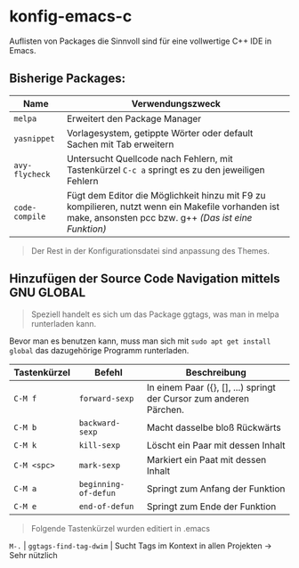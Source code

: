 # konfig-emacs-c
Auflisten von Packages die Sinnvoll sind für eine vollwertige C++ IDE in Emacs.


## Bisherige Packages:
 Name | Verwendungszweck
 --- | ---
 `melpa` | Erweitert den Package Manager
 `yasnippet` | Vorlagesystem, getippte Wörter oder default Sachen mit Tab erweitern
 `avy-flycheck` | Untersucht Quellcode nach Fehlern, mit Tastenkürzel `C-c a` springt es zu den jeweiligen Fehlern
 `code-compile` | Fügt dem Editor die Möglichkeit hinzu mit F9 zu kompilieren, nutzt wenn ein Makefile vorhanden ist make, ansonsten pcc bzw. g++   *(Das ist eine Funktion)*
 
 > Der Rest in der Konfigurationsdatei sind anpassung des Themes.

## Hinzufügen der Source Code Navigation mittels GNU GLOBAL
> Speziell handelt es sich um das Package ggtags, was man in melpa runterladen kann.

Bevor man es benutzen kann, muss man sich mit `sudo apt get install global` das dazugehörige Programm runterladen.

Tastenkürzel | Befehl | Beschreibung
--- | --- | ---
`C-M f` | `forward-sexp` | In einem Paar ({}, [], ...) springt der Cursor zum anderen Pärchen.
`C-M b` | `backward-sexp` | Macht dasselbe bloß Rückwärts
`C-M k` | `kill-sexp` | Löscht ein Paar mit dessen Inhalt
`C-M <spc>` | `mark-sexp` | Markiert ein Paat mit dessen Inhalt
`C-M a` | `beginning-of-defun` | Springt zum Anfang der Funktion
`C-M e` | `end-of-defun` | Springt zum Ende der Funktion

> Folgende Tastenkürzel wurden editiert in .emacs

`M-.` | `ggtags-find-tag-dwim` | Sucht Tags im Kontext in allen Projekten -> Sehr nützlich

